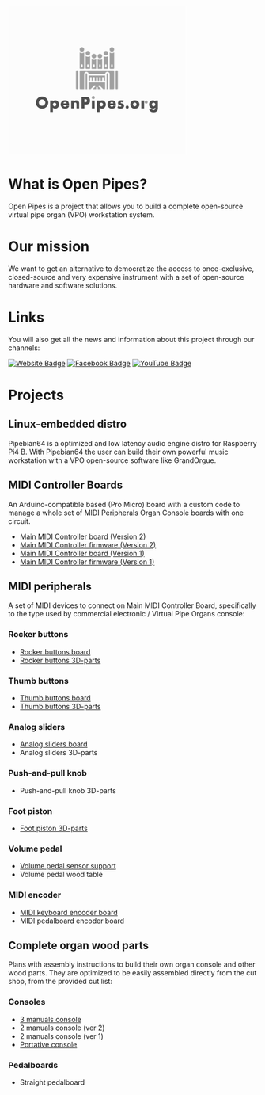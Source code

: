 ![alt text](https://github.com/Openpipes-org/.github/blob/main/images/openpipes_logo.png)

# What is Open Pipes?

Open Pipes is a project that allows you to build a complete open-source virtual pipe organ (VPO) workstation system.

# Our mission

We want to get an alternative to democratize the access to once-exclusive, closed-source and very expensive instrument with a set of open-source hardware and software solutions.

# Links

You will also get all the news and information about this project through our channels:

<a href="https://openpipes.org/" target="_blank">
<img src="https://img.shields.io/badge/Website-73ba25?style=for-the-badge&logo=website&logoColor=black" alt="Website Badge"/></a>
 
 <a href="https://www.facebook.com/groups/openpipes.org/" target="_blank">
 <img src="https://img.shields.io/badge/Facebook-blue?style=for-the-badge&logo=facebook&logoColor=white" alt="Facebook Badge"/></a>
 
 <a href="https://www.youtube.com/user/cernui" target="_blank">
 <img src="https://img.shields.io/badge/YouTube-red?style=for-the-badge&logo=youtube&logoColor=white" alt="YouTube Badge"/></a>

# Projects

## Linux-embedded distro

Pipebian64 is a optimized and low latency audio engine distro for Raspberry Pi4 B. With Pipebian64 the user can build their own powerful music workstation with a VPO open-source software like GrandOrgue.

## MIDI Controller Boards

An Arduino-compatible based (Pro Micro) board with a custom code to manage a whole set of MIDI Peripherals Organ Console boards with one circuit.

* [Main MIDI Controller board (Version 2)](https://github.com/Openpipes-org/Main_MIDI_Controller_PCB_v2)
* [Main MIDI Controller firmware (Version 2)](https://github.com/Openpipes-org/Main_MIDI_Controller_firmware_v2)
* [Main MIDI Controller board (Version 1)](https://github.com/Openpipes-org/Main_MIDI_Controller_PCB)
* [Main MIDI Controller firmware (Version 1)](https://github.com/Openpipes-org/Main_MIDI_Controller_firmware)
  
## MIDI peripherals

A set of MIDI devices to connect on Main MIDI Controller Board, specifically to the type used by commercial electronic / Virtual Pipe Organs console:

### Rocker buttons
* [Rocker buttons board](https://github.com/Openpipes-org/Rocker_buttons_PCB)
* [Rocker buttons 3D-parts](https://github.com/Openpipes-org/Rocker_buttons_3D_parts)

### Thumb buttons
* [Thumb buttons board](https://github.com/Openpipes-org/Thumbs_buttons_PCB)
* [Thumb buttons 3D-parts](https://github.com/Openpipes-org/Thumbs_buttons_3D_parts)

### Analog sliders
* [Analog sliders board](https://github.com/Openpipes-org/Analog_sliders_PCB)
* Analog sliders 3D-parts

### Push-and-pull knob
* Push-and-pull knob 3D-parts

### Foot piston
* [Foot piston 3D-parts](https://github.com/Openpipes-org/Foot_piston_3D_parts)

### Volume pedal
* [Volume pedal sensor support](https://github.com/Openpipes-org/Volume_pedal_sensor_support)
* Volume pedal wood table 

### MIDI encoder
* [MIDI keyboard encoder board](https://github.com/Openpipes-org/MIDI_keyboard_encoder_PCB)
* MIDI pedalboard encoder board

## Complete organ wood parts

Plans with assembly instructions to build their own organ console and other wood parts. They are optimized to be easily assembled directly from the cut shop, from the provided cut list:

### Consoles
* [3 manuals console](https://github.com/Openpipes-org/3manuals)
* 2 manuals console (ver 2)
* 2 manuals console (ver 1)
* [Portative console](https://github.com/Openpipes-org/Portativo)

### Pedalboards
* Straight pedalboard 
